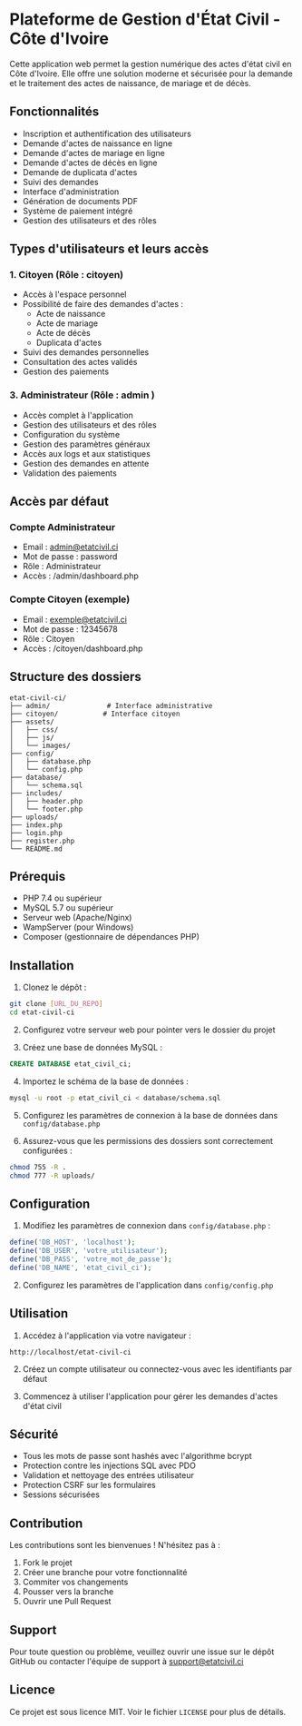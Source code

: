 # Plateforme de Gestion d'État Civil - Côte d'Ivoire

Cette application web permet la gestion numérique des actes d'état civil en Côte d'Ivoire. Elle offre une solution moderne et sécurisée pour la demande et le traitement des actes de naissance, de mariage et de décès.

## Fonctionnalités

- Inscription et authentification des utilisateurs
- Demande d'actes de naissance en ligne
- Demande d'actes de mariage en ligne
- Demande d'actes de décès en ligne
- Demande de duplicata d'actes
- Suivi des demandes
- Interface d'administration
- Génération de documents PDF
- Système de paiement intégré
- Gestion des utilisateurs et des rôles

## Types d'utilisateurs et leurs accès

### 1. Citoyen (Rôle : citoyen)
- Accès à l'espace personnel
- Possibilité de faire des demandes d'actes :
  - Acte de naissance
  - Acte de mariage
  - Acte de décès
  - Duplicata d'actes
- Suivi des demandes personnelles
- Consultation des actes validés
- Gestion des paiements



### 3. Administrateur (Rôle : admin )
- Accès complet à l'application
- Gestion des utilisateurs et des rôles
- Configuration du système
- Gestion des paramètres généraux
- Accès aux logs et aux statistiques
- Gestion des demandes en attente
- Validation des paiements

## Accès par défaut

### Compte Administrateur
- Email : admin@etatcivil.ci
- Mot de passe : password
- Rôle : Administrateur
- Accès : /admin/dashboard.php


### Compte Citoyen (exemple)
- Email : exemple@etatcivil.ci
- Mot de passe : 12345678
- Rôle : Citoyen
- Accès : /citoyen/dashboard.php

## Structure des dossiers

```
etat-civil-ci/
├── admin/              # Interface administrative
├── citoyen/           # Interface citoyen
├── assets/
│   ├── css/
│   ├── js/
│   └── images/
├── config/
│   ├── database.php
│   └── config.php
├── database/
│   └── schema.sql
├── includes/
│   ├── header.php
│   └── footer.php
├── uploads/
├── index.php
├── login.php
├── register.php
└── README.md
```

## Prérequis

- PHP 7.4 ou supérieur
- MySQL 5.7 ou supérieur
- Serveur web (Apache/Nginx)
- WampServer (pour Windows)
- Composer (gestionnaire de dépendances PHP)

## Installation

1. Clonez le dépôt :

```bash
git clone [URL_DU_REPO]
cd etat-civil-ci
```

2. Configurez votre serveur web pour pointer vers le dossier du projet

3. Créez une base de données MySQL :

```sql
CREATE DATABASE etat_civil_ci;
```

4. Importez le schéma de la base de données :

```bash
mysql -u root -p etat_civil_ci < database/schema.sql
```

5. Configurez les paramètres de connexion à la base de données dans `config/database.php`

6. Assurez-vous que les permissions des dossiers sont correctement configurées :

```bash
chmod 755 -R .
chmod 777 -R uploads/
```

## Configuration

1. Modifiez les paramètres de connexion dans `config/database.php` :

```php
define('DB_HOST', 'localhost');
define('DB_USER', 'votre_utilisateur');
define('DB_PASS', 'votre_mot_de_passe');
define('DB_NAME', 'etat_civil_ci');
```

2. Configurez les paramètres de l'application dans `config/config.php`

## Utilisation

1. Accédez à l'application via votre navigateur :

```
http://localhost/etat-civil-ci
```

2. Créez un compte utilisateur ou connectez-vous avec les identifiants par défaut

3. Commencez à utiliser l'application pour gérer les demandes d'actes d'état civil

## Sécurité

- Tous les mots de passe sont hashés avec l'algorithme bcrypt
- Protection contre les injections SQL avec PDO
- Validation et nettoyage des entrées utilisateur
- Protection CSRF sur les formulaires
- Sessions sécurisées

## Contribution

Les contributions sont les bienvenues ! N'hésitez pas à :

1. Fork le projet
2. Créer une branche pour votre fonctionnalité
3. Commiter vos changements
4. Pousser vers la branche
5. Ouvrir une Pull Request

## Support

Pour toute question ou problème, veuillez ouvrir une issue sur le dépôt GitHub ou contacter l'équipe de support à support@etatcivil.ci

## Licence

Ce projet est sous licence MIT. Voir le fichier `LICENSE` pour plus de détails.